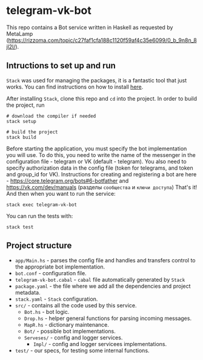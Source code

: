 # telegram-vk-bot
This repo contains a Bot service written in Haskell as requested by MetaLamp (https://rizzoma.com/topic/c27faf1cfa188c1120f59af4c35e6099/0_b_9n8n_8jl2l/).


## Intructions to set up and run

`Stack` was used for managing the packages, it is a fantastic tool that just works. You can find instructions on how to install [here](https://docs.haskellstack.org/en/stable/install_and_upgrade/).

After installing `Stack`, clone this repo and `cd` into the project. In order to build the project, run
```
# download the compiler if needed
stack setup 

# build the project
stack build 
```
Before starting the application, you must specify the bot implementation you will use. To do this, you need to write the name of the messenger in the configuration file - telegram or VK (default - telegram). 
You also need to specify authorization data in the config file (token for telegrams, and token and group_id for VK).
Instructions for creating and registering a bot are here -
https://core.telegram.org/bots#6-botfather and
https://vk.com/dev/manuals (разделы `сообщества` и `ключи доступа`)
That's it! And then when you want to run the service:
```
stack exec telegram-vk-bot
```


You can run the tests with:
```
stack test
```

## Project structure

- `app/Main.hs` - parses the config file and handles and transfers control to the appropriate bot implementation.
- `bot.conf` - configuration file.
- `telegram-vk-bot.cabal` - `cabal` file automatically generated by `Stack`
- `package.yaml` - the file where we add all the dependencies and project metadata.
- `stack.yaml` - `Stack` configuration.
- `src/` - contains all the code used by this service.
    - `Bot.hs` -  bot logic.
	- `Drop.hs` - helper general functions for parsing incoming messages.
	- `MapR.hs` - dictionary maintenance.
	- `Bot/` - possible bot implementations. 
    - `Serveses/` - сonfig and logger services.
      - `Impl/` - сonfig and logger servicees implementations.
- `test/` - our specs, for testing some internal functions. 





 
